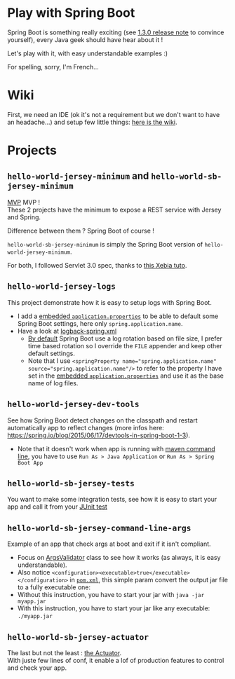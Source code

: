 Play with Spring Boot
=====================

Spring Boot is something really exciting (see [1.3.0 release note](https://github.com/spring-projects/spring-boot/wiki/Spring-Boot-1.3-Release-Notes) to convince yourself), every Java geek should have hear about it !  

Let's play with it, with easy understandable examples :)  

For spelling, sorry, I'm French...  

# Wiki

First, we need an IDE (ok it's not a requirement but we don't want to have an headache...) and setup few little things: [here is the wiki](../../wiki).

# Projects

## `hello-world-jersey-minimum` and `hello-world-sb-jersey-minimum`

[MVP](https://en.wikipedia.org/wiki/Minimum_viable_product) MVP !  
These 2 projects have the minimum to expose a REST service with Jersey and Spring.  

Difference between them ? Spring Boot of course !

`hello-world-sb-jersey-minimum` is simply the Spring Boot version of `hello-world-jersey-minimum`.  

For both, I followed Servlet 3.0 spec, thanks to [this Xebia tuto](http://blog.xebia.fr/2014/04/22/construire-une-api-rest-avec-jersey-et-spring-sans-web-xml-ni-applicationcontext-xml-ni-getterssetters/).

## `hello-world-jersey-logs`

This project demonstrate how it is easy to setup logs with Spring Boot.
- I add a [embedded `application.properties`](hello-world-sb-jersey-logs/src/main/resources/application.properties) to be able to default some Spring Boot settings, here only `spring.application.name`.
- Have a look at [logback-spring.xml](dev/hello-world-sb-jersey-logs/config/logback-spring.xml)
  - [By default](https://github.com/spring-projects/spring-boot/blob/master/spring-boot/src/main/resources/org/springframework/boot/logging/logback/file-appender.xml) Spring Boot use a log rotation based on file size, I prefer time based rotation so I override the `FILE` appender and keep other default settings.
  - Note that I use `<springProperty name="spring.application.name" source="spring.application.name"/>` to refer to the property I have set in the [embedded `application.properties`](hello-world-sb-jersey-logs/src/main/resources/application.properties) and use it as the base name of log files.

## `hello-world-jersey-dev-tools`

See how Spring Boot detect changes on the classpath and restart automatically app to reflect changes (more infos here: https://spring.io/blog/2015/06/17/devtools-in-spring-boot-1-3).
- Note that it doesn't work when app is running with [maven command line](dev/hello-world-sb-jersey-dev-tools), you have to use `Run As > Java Application` or `Run As > Spring Boot App`

## `hello-world-sb-jersey-tests`

You want to make some integration tests, see how it is easy to start your app and call it from your [JUnit test](hello-world-sb-jersey-tests/src/test/java/test/fr/pierrefevrier/playwithspringboot/SimpleIntegrationTest.java)

## `hello-world-sb-jersey-command-line-args`

Example of an app that check args at boot and exit if it isn't compliant.
- Focus on [ArgsValidator](hello-world-sb-jersey-command-line-args/src/main/java/com/bouygtel/springbootsample/config/ArgsValidator.java) class to see how it works (as always, it is easy understandable).
- Also notice `<configuration><executable>true</executable></configuration>` in [`pom.xml`](hello-world-sb-jersey-command-line-args/pom.xml), this simple param convert the output jar file to a fully executable one:
 - Without this instruction, you have to start your jar with `java -jar myapp.jar`
 - With this instruction, you have to start your jar like any executable: `./myapp.jar`

## `hello-world-sb-jersey-actuator`

The last but not the least : [the Actuator](http://docs.spring.io/spring-boot/docs/current/reference/htmlsingle/#production-ready).  
With juste few lines of conf, it enable a lof of production features to control and check your app.
